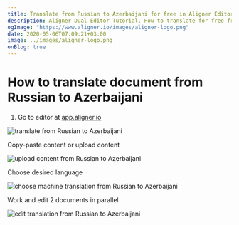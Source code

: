 ```yaml
---
title: Translate from Russian to Azerbaijani for free in Aligner Editor
description: Aligner Dual Editor Tutorial. How to translate for free from Russian to Azerbaijani. Aligner is multilingual document management platform. 
ogImage: "https://www.aligner.io/images/aligner-logo.png"
date: 2020-05-06T07:09:21+03:00
image: ../images/aligner-logo.png
onBlog: true
---
```


# How to translate document from Russian to Azerbaijani

1. Go to editor at [app.aligner.io](https://app.aligner.io "Aligner App web page")

![translate from Russian to Azerbaijani](../aligner-blank-editor.png "translate from Russian to Azerbaijani")

Copy-paste content or upload content

![upload content from Russian to Azerbaijani](../aligner-uploaded-document.png "upload content from Russian to Azerbaijani")

Choose desired language

![choose machine translation from Russian to Azerbaijani](../aligner-language-dropdown.png "choose machine translation from Russian to Azerbaijani")

Work and edit 2 documents in parallel

![edit translation from Russian to Azerbaijani](../aligner-double-sitded-editor.png "edit translation from Russian to Azerbaijani")

